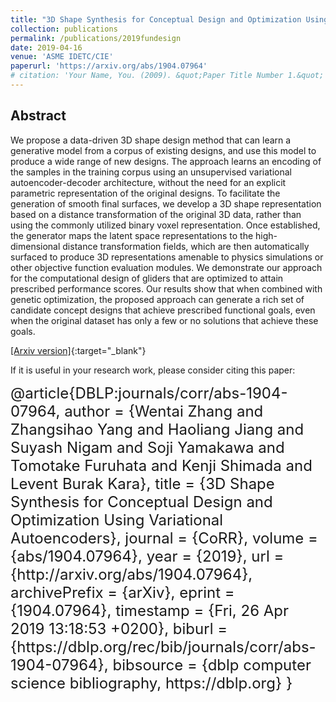 ```yaml
---
title: "3D Shape Synthesis for Conceptual Design and Optimization Using Variational Autoencoders"
collection: publications
permalink: /publications/2019fundesign
date: 2019-04-16
venue: 'ASME IDETC/CIE'
paperurl: 'https://arxiv.org/abs/1904.07964'
# citation: 'Your Name, You. (2009). &quot;Paper Title Number 1.&quot; <i>Journal 1</i>. 1(1).'
---
```


## Abstract

We propose a data-driven 3D shape design method that can learn a generative model from a corpus of existing designs, and use this model to produce a wide range of new designs. The approach learns an encoding of the samples in the training corpus using an unsupervised variational autoencoder-decoder architecture, without the need for an explicit parametric representation of the original designs. To facilitate the generation of smooth final surfaces, we develop a 3D shape representation based on a distance transformation of the original 3D data, rather than using the commonly utilized binary voxel representation. Once established, the generator maps the latent space representations to the high-dimensional distance transformation fields, which are then automatically surfaced to produce 3D representations amenable to physics simulations or other objective function evaluation modules. We demonstrate our approach for the computational design of gliders that are optimized to attain prescribed performance scores. Our results show that when combined with genetic optimization, the proposed approach can generate a rich set of candidate concept designs that achieve prescribed functional goals, even when the original dataset has only a few or no solutions that achieve these goals.

[[Arxiv version]](https://arxiv.org/abs/1904.07964){:target="_blank"} 

If it is useful in your research work, please consider citing this paper:

<font size="+2">
    @article{DBLP:journals/corr/abs-1904-07964,  
    author    = {Wentai Zhang and Zhangsihao Yang and Haoliang Jiang and Suyash Nigam and Soji Yamakawa and Tomotake Furuhata and Kenji Shimada and Levent Burak Kara},  
    title     = {3D Shape Synthesis for Conceptual Design and Optimization Using Variational Autoencoders},    
    journal   = {CoRR},  
    volume    = {abs/1904.07964},  
    year      = {2019},  
    url       = {http://arxiv.org/abs/1904.07964},  
    archivePrefix = {arXiv},  
    eprint    = {1904.07964},  
    timestamp = {Fri, 26 Apr 2019 13:18:53 +0200},  
    biburl    = {https://dblp.org/rec/bib/journals/corr/abs-1904-07964},  
    bibsource = {dblp computer science bibliography, https://dblp.org}  
    }
</font>